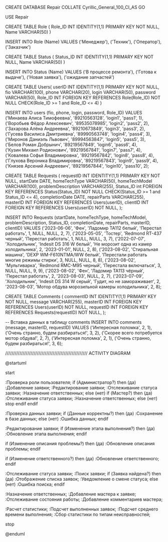 CREATE DATABASE Repair COLLATE Cyrillic_General_100_CI_AS
GO

USE Repair

CREATE TABLE Role (
	Role_ID INT IDENTITY(1,1) PRIMARY KEY NOT NULL,
	Name VARCHAR(50)
)

INSERT INTO Role (Name) VALUES
('Менеджер'),
('Техник'),
('Оператор'),
('Заказчик')

CREATE TABLE Status (
	Status_ID INT IDENTITY(1,1) PRIMARY KEY NOT NULL,
	Name VARCHAR(50)
)

INSERT INTO Status (Name) VALUES
('В процессе ремонта'),
('Готова к выдаче'),
('Новая заявка'),
('ожидание запчастей')

CREATE TABLE Users(
    userID INT IDENTITY(1,1) PRIMARY KEY NOT NULL,
    fio VARCHAR(100),
    phone VARCHAR(20),
    login VARCHAR(50),
    password VARCHAR(50),
    Role_ID INT FOREIGN KEY REFERENCES Role(Role_ID) NOT NULL CHECK(Role_ID >= 1 and Role_ID <= 4)
)


INSERT INTO users (fio, phone, login, password, Role_ID) VALUES
('Минаева Алиса Тимофеевна', '89210563128', 'login1', 'pass1', 1),     
('Воробьев Фёдор Алексеевич', '89535078985', 'login2', 'pass2', 2),    
('Захарова Алёна Андреевна', '89210673849', 'login3', 'pass3', 2),     
('Гусева Василиса Дмитриевна', '89990563748', 'login4', 'pass4', 3),   
('Миронов Даниэль Львович', '89994563847', 'login5', 'pass5', 3),      
('Белов Роман Добрынич', '89219567849', 'login6', 'pass6', 4),         
('Кузин Михаил Родионович', '89219567841', 'login7', 'pass7', 4),      
('Ковалева Софья Владимировна', '89219567842', 'login8', 'pass8', 4),  
('Глухова Вероника Владимировна', '89219567843', 'login9', 'pass9', 4),
('Князев Арсений Андреевич', '89219567844', 'login10', 'pass10', 2);   

CREATE TABLE Requests (
    requestID INT IDENTITY(1,1) PRIMARY KEY NOT NULL,
    startDate DATE,
    homeTechType VARCHAR(50),
    homeTechModel VARCHAR(100),
    problemDescription VARCHAR(255),
    Status_ID int FOREIGN KEY REFERENCES Status(Status_ID) NOT NULL CHECK(Status_ID >= 1 and Status_ID <= 4),
    completionDate DATE,
    repairParts VARCHAR(255),
    masterID INT FOREIGN KEY REFERENCES Users(userID),
    clientID INT FOREIGN KEY REFERENCES Users(userID) NOT NULL,
);

INSERT INTO Requests (startDate, homeTechType, homeTechModel, problemDescription, Status_ID, completionDate, repairParts, masterID, clientID) VALUES
('2023-06-06', 'Фен', 'Ладомир ТА112 белый', 'Перестал работать', 1, NULL, NULL, 2, 7),
('2023-05-05', 'Тостер', 'Redmond RT-437 черный', 'Перестал работать', 1, NULL, NULL, 3, 7),
('2022-07-07', 'Холодильник', 'Indesit DS 316 W белый', 'Не морозит одна из камер холодильника', 2, '2023-01-01', NULL, 2, 8),
('2023-08-02', 'Стиральная машина', 'DEXP WM-F610NTMA/WW белый', 'Перестали работать многие режимы стирки', 3, NULL, NULL, 8, 8),
('2023-08-02', 'Мультиварка', 'Redmond RMC-M95 черный', 'Перестала включаться', 3, NULL, NULL, 9, 9),
('2023-08-02', 'Фен', 'Ладомир ТА113 чёрный', 'Перестал работать', 2, '2023-08-03', NULL, 2, 7),
('2023-07-09', 'Холодильник', 'Indesit DS 314 W серый', 'Гудит, но не замораживает', 2, '2023-08-03', 'Мотор обдува морозильной камеры холодильника', 2, 8);

CREATE TABLE Comments (
    commentID INT IDENTITY(1,1) PRIMARY KEY NOT NULL,
    message VARCHAR(255),
    masterID INT FOREIGN KEY REFERENCES Users(userID) NOT NULL,
    requestID INT FOREIGN KEY REFERENCES Requests(requestID) NOT NULL,
);

-- Вставка данных в таблицу comments
INSERT INTO comments (message, masterID, requestID) VALUES
('Интересная поломка', 2, 1),
('Очень странно, будем разбираться!', 3, 2),
('Скорее всего потребуется мотор обдува!', 2, 7),
('Интересная поломка', 2, 1),
('Очень странно, будем разбираться!', 3, 6);

//////////////////////////////////////////////////// ACTIVITY DIAGRAM

@startuml

start

:Проверка роли пользователя;
if (Администратор?) then (да)
  :Добавление заявки;
  :Редактирование заявки;
  :Отслеживание статуса заявки;
  :Назначение ответственных;
else (нет)
  if (Мастер?) then (да)
    :Отслеживание статуса заявки;
    :Назначение ответственных;
  else (нет)
    stop
  endif
endif

:Проверка данных заявки;
if (Данные корректны?) then (да)
  :Сохранение в базе данных;
else (нет)
  :Ошибка данных;
endif

:Редактирование заявки;
if (Изменение этапа выполнения?) then (да)
  :Обновление этапа выполнения;
endif

if (Изменение описания проблемы?) then (да)
  :Обновление описания проблемы;
endif

if (Изменение ответственного?) then (да)
  :Обновление ответственного;
endif

:Отслеживание статуса заявки;
:Поиск заявки;
if (Заявка найдена?) then (да)
  :Отображение списка заявок;
  :Уведомление о смене статуса;
else (нет)
  :Ошибка поиска;
endif

:Назначение ответственных;
:Добавление мастера к заявке;
:Отслеживание состояния работы;
:Добавление комментариев мастера;

:Расчет статистики;
:Подсчет выполненных заявок;
:Подсчет среднего времени выполнения;
:Сбор статистики по типам неисправностей;

stop

@enduml
